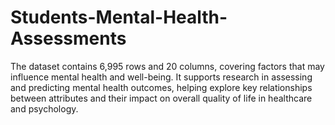 # Students-Mental-Health-Assessments
The dataset contains 6,995 rows and 20 columns, covering factors that may influence mental health and well-being. It supports research in assessing and predicting mental health outcomes, helping explore key relationships between attributes and their impact on overall quality of life in healthcare and psychology.
